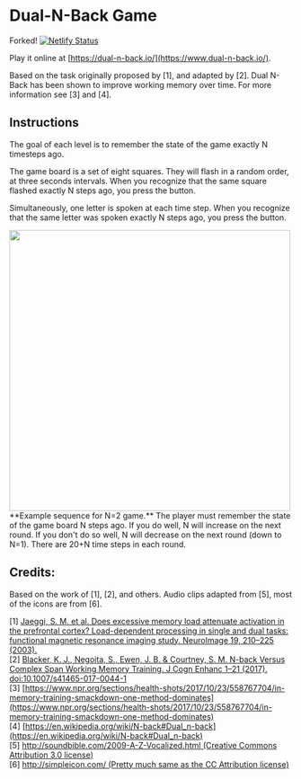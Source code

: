 Dual-N-Back Game
======

Forked!
[![Netlify Status](https://api.netlify.com/api/v1/badges/33678524-5ace-49c4-a325-05af6a1a2519/deploy-status)](https://app.netlify.com/sites/dualnback/deploys)

Play it online at [https://dual-n-back.io/](https://www.dual-n-back.io/).

Based on the task originally proposed by [1], and adapted by [2]. Dual N-Back has been shown to improve working memory over time. For more information see [3] and [4].

## Instructions
The goal of each level is to remember the state of the game exactly N timesteps ago.

The game board is a set of eight squares. They will flash in a random order, at three seconds intervals. When you recognize that the same square flashed exactly N steps ago, you press the   button.

Simultaneously, one letter is spoken at each time step. When you recognize that the same letter was spoken exactly N steps ago, you press the   button.

<img src='img/example.png?raw=true' width=500px />
**Example sequence for N=2 game.** The player must remember the state of the game board N steps ago. If you do well, N will increase on the next round. If you don't do so well, N will decrease on the next round (down to N=1). There are 20+N time steps in each round.

## Credits:
Based on the work of [1], [2], and others. Audio clips adapted from [5], most of the icons are from [6].

[1] [Jaeggi, S. M. et al. Does excessive memory load attenuate activation in the prefrontal cortex? Load-dependent processing in single and dual tasks: functional magnetic resonance imaging study. NeuroImage 19, 210–225 (2003).](http://jtoomim.org/brain-training/jaeggi2003-describing-dualnback.pdf)<br/>
[2] [Blacker, K. J., Negoita, S., Ewen, J. B. & Courtney, S. M. N-back Versus Complex Span Working Memory Training. J Cogn Enhanc 1–21 (2017). doi:10.1007/s41465-017-0044-1](https://link.springer.com/article/10.1007/s41465-017-0044-1)<br/>
[3] [https://www.npr.org/sections/health-shots/2017/10/23/558767704/in-memory-training-smackdown-one-method-dominates](https://www.npr.org/sections/health-shots/2017/10/23/558767704/in-memory-training-smackdown-one-method-dominates)<br/>
[4] [https://en.wikipedia.org/wiki/N-back#Dual_n-back](https://en.wikipedia.org/wiki/N-back#Dual_n-back)<br/>
[5] [http://soundbible.com/2009-A-Z-Vocalized.html (Creative Commons Attribution 3.0 license)](http://soundbible.com/2009-A-Z-Vocalized.html)<br/>
[6] [http://simpleicon.com/ (Pretty much same as the CC Attribution license)](http://simpleicon.com/)
